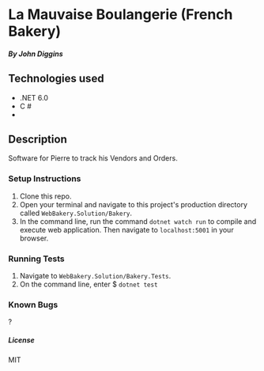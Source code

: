 # La Mauvaise Boulangerie (French Bakery)

#### _By John Diggins_

## Technologies used
* .NET 6.0
* C #
* 

## Description
  Software for Pierre to track his Vendors and Orders.

### Setup Instructions

1. Clone this repo.
2. Open your terminal and navigate to this project's production directory called `WebBakery.Solution/Bakery`.
3. In the command line, run the command `dotnet watch run` to compile and execute web application.  Then navigate to `localhost:5001` in your browser.

### Running Tests
1. Navigate to `WebBakery.Solution/Bakery.Tests`.
2. On the command line, enter $ `dotnet test`

### Known Bugs

?

##### License
MIT
